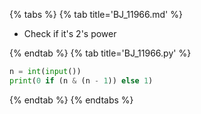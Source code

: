 {% tabs %}
{% tab title='BJ_11966.md' %}

* Check if it's 2's power

{% endtab %}
{% tab title='BJ_11966.py' %}

```py
n = int(input())
print(0 if (n & (n - 1)) else 1)
```

{% endtab %}
{% endtabs %}